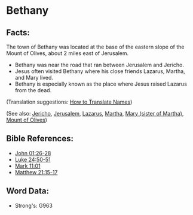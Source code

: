 # Bethany #

## Facts: ##

The town of Bethany was located at the base of the eastern slope of the Mount of Olives, about 2 miles east of Jerusalem. 

* Bethany was near the road that ran between Jerusalem and Jericho.
* Jesus often visited Bethany where his close friends Lazarus, Martha, and Mary lived.
* Bethany is especially known as the place where Jesus raised Lazarus from the dead.

(Translation suggestions: [How to Translate Names](rc://en/ta/man/translate/translate-names))

(See also: [Jericho](../names/jericho.md), [Jerusalem](../names/jerusalem.md), [Lazarus](../names/lazarus.md), [Martha](../names/martha.md), [Mary (sister of Martha)](../names/marysisterofmartha.md), [Mount of Olives](../names/mountofolives.md))

## Bible References: ##

* [John 01:26-28](rc://en/tn/help/jhn/01/26)
* [Luke 24:50-51](rc://en/tn/help/luk/24/50)
* [Mark 11:01](rc://en/tn/help/mrk/11/01)
* [Matthew 21:15-17](rc://en/tn/help/mat/21/15)

## Word Data: ##

* Strong's: G963
